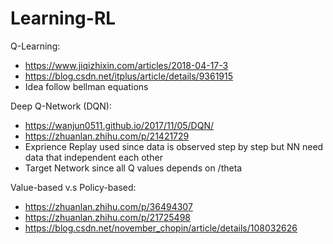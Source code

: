 # Learning-RL


Q-Learning:
- https://www.jiqizhixin.com/articles/2018-04-17-3
- https://blog.csdn.net/itplus/article/details/9361915
- Idea follow bellman equations

Deep Q-Network (DQN):
- https://wanjun0511.github.io/2017/11/05/DQN/
- https://zhuanlan.zhihu.com/p/21421729
- Exprience Replay used since data is observed step by step but NN need data that independent each other
- Target Network since all Q values depends on /theta

Value-based v.s Policy-based:
- https://zhuanlan.zhihu.com/p/36494307
- https://zhuanlan.zhihu.com/p/21725498
- https://blog.csdn.net/november_chopin/article/details/108032626
